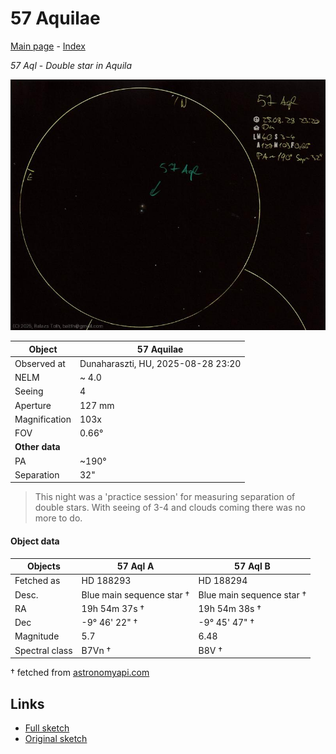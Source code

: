 # 57 Aquilae

[Main page](../index.md) - [Index](../pages/obj_index.md)

_57 Aql_ - _Double star in Aquila_  

![57 Aquilae](../img/57-aql-20250829.jpg)

Object | 57 Aquilae
-|-
Observed at | Dunaharaszti, HU, 2025-08-28 23:20
NELM | ~ 4.0
Seeing | 4
Aperture | 127 mm
Magnification | 103x
FOV | 0.66°
**Other data** |  
PA | ~190°
Separation | 32"


> This night was a 'practice session' for measuring separation of double stars.
> With seeing of 3-4 and clouds coming there was no more to do.

#### Object data

Objects | 57 Aql A | 57 Aql B
-|-|-
Fetched as | HD 188293 | HD 188294
Desc. | Blue main sequence star † | Blue main sequence star †
RA | 19h 54m 37s † | 19h 54m 38s †
Dec | -9° 46' 22" † | -9° 45' 47" †
Magnitude | 5.7 | 6.48
Spectral class | B7Vn † | B8V †

† fetched from [astronomyapi.com](http://astronomyapi.com)

## Links

- [Full sketch](../img/57-aql-iota-cas-20250829.jpg)
- [Original sketch](../scan/20250829153808_002.jpg)
